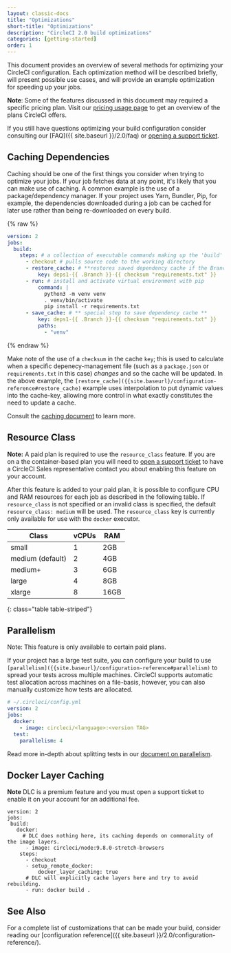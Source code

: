 ```yaml
---
layout: classic-docs
title: "Optimizations"
short-title: "Optimizations"
description: "CircleCI 2.0 build optimizations"
categories: [getting-started]
order: 1
---
```


This document provides an overview of several methods for optimizing your CircleCI configuration. Each optimization method will be described briefly, will present possible use cases, and will provide an example optimization for speeding up your jobs.

**Note**: Some of the features discussed in this document may required a specific pricing plan. Visit our [pricing usage page](https://circleci.com/pricing/usage/) to get an overview of the plans CircleCI offers.

If you still have questions optimizing your build configuration consider
consulting our [FAQ]({{ site.baseurl }}/2.0/faq) or [opening a support ticket](https://support.circleci.com/hc/en-us/requests/new).

## Caching Dependencies

Caching should be one of the first things you consider when trying to optimize
your jobs. If your job fetches data at any point, it's likely that you can make
use of caching. A common example is the use of a package/dependency manager. If
your project uses Yarn, Bundler, Pip, for example, the dependencies downloaded
during a job can be cached for later use rather than being re-downloaded on
every build.

{% raw %}

```yaml
version: 2
jobs:
  build:
    steps: # a collection of executable commands making up the 'build' job
      - checkout # pulls source code to the working directory
      - restore_cache: # **restores saved dependency cache if the Branch key template or requirements.txt files have not changed since the previous run**
          key: deps1-{{ .Branch }}-{{ checksum "requirements.txt" }}
      - run: # install and activate virtual environment with pip
          command: |
            python3 -m venv venv
            . venv/bin/activate
            pip install -r requirements.txt
      - save_cache: # ** special step to save dependency cache **
          key: deps1-{{ .Branch }}-{{ checksum "requirements.txt" }}
          paths:
            - "venv"
```

{% endraw %}

Make note of the use of a `checksum` in the cache `key`; this is used to
calculate when a specific depenecy-management file (such as a `package.json` or
`requirements.txt` in this case) _changes_ and so the cache will be updated. In
the above example, the
`[restore_cache]({{site.baseurl}/configuration-reference#restore_cache)` example
uses interpolation to put dynamic values into the cache-key, allowing more
control in what exactly constitutes the need to update a cache.

Consult the [caching document]({{site.baseurl}}/2.0/caching) to learn more.

## Resource Class

**Note:** A paid plan is required to use the `resource_class` feature. If you are on a the container-based plan you will need to [open a support ticket](https://support.circleci.com/hc/en-us/requests/new) to have a CircleCI Sales representative contact you about enabling this feature on your account.

After this feature is added to your paid plan, it is possible to configure CPU and RAM resources for each job as described in the following table. If `resource_class` is not specified or an invalid class is specified, the default `resource_class: medium` will be used. The `resource_class` key is currently only available for use with the `docker` executor.

Class       | vCPUs       | RAM
------------|-----------|------
small       | 1 | 2GB
medium (default) | 2 | 4GB
medium+     | 3 | 6GB
large       | 4 | 8GB
xlarge      | 8 | 16GB
{: class="table table-striped"}


## Parallelism

Note: This feature is only available to certain paid plans.

If your project has a large test suite, you can configure your build to use  `[parallelism]({{site.baseurl}/configuration-reference#parallelism)`
to spread your tests across multiple machines. CircleCI supports automatic test
allocation across machines on a file-basis, however, you can also manually
customize how tests are allocated.

```yaml
# ~/.circleci/config.yml
version: 2
jobs:
  docker:
    - image: circleci/<language>:<version TAG>
  test:
    parallelism: 4
```

Read more in-depth about splitting tests in our [document on parallelism]({{site.baseurl/2.0/parallelism-faster-jobs}}).


## Docker Layer Caching

**Note** DLC is a premium feature and you must open a support ticket to enable it on your account for an additional fee.

```
version: 2
jobs:
 build:
   docker:
     # DLC does nothing here, its caching depends on commonality of the image layers.
      - image: circleci/node:9.8.0-stretch-browsers
    steps:
      - checkout
      - setup_remote_docker:
          docker_layer_caching: true
      # DLC will explicitly cache layers here and try to avoid rebuilding.
      - run: docker build .
```

## See Also

For a complete list of customizations that can be made your build, consider
reading our [configuration reference]({{ site.baseurl
}}/2.0/configuration-reference/).
